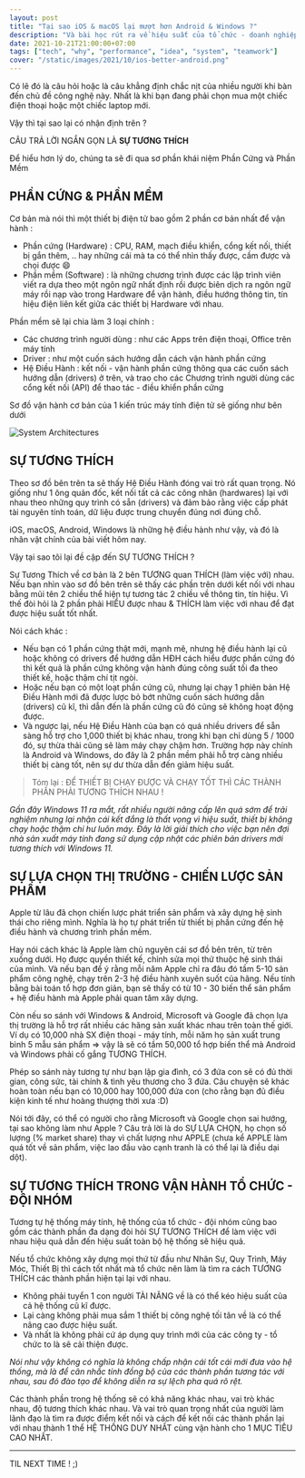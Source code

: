 ```yaml
---
layout: post
title: "Tại sao iOS & macOS lại mượt hơn Android & Windows ?"
description: "Và bài học rút ra về hiệu suất của tổ chức - doanh nghiệp"
date: 2021-10-21T21:00:00+07:00
tags: ["tech", "why", "performance", "idea", "system", "teamwork"]
cover: "/static/images/2021/10/ios-better-android.png"
---
```


Có lẽ đó là câu hỏi hoặc là câu khẳng định chắc nịt của nhiều người khi bàn đến chủ đề công nghệ này. Nhất là khi bạn đang phải chọn mua một chiếc điện thoại hoặc một chiếc laptop mới.

Vậy thì tại sao lại có nhận định trên ?

CÂU TRẢ LỜI NGẮN GỌN LÀ **SỰ TƯƠNG THÍCH**

Để hiểu hơn lý do, chúng ta sẽ đi qua sơ phần khái niệm Phần Cứng và Phần Mềm

## PHẦN CỨNG & PHẦN MỀM

Cơ bản mà nói thì một thiết bị điện tử bao gồm 2 phần cơ bản nhất để vận hành :

- Phần cứng (Hardware) : CPU, RAM, mạch điều khiển, cổng kết nối, thiết bị gắn thêm, .. hay những cái mà ta có thể nhìn thấy được, cầm được và chọi được 😄
- Phần mềm (Software) : là những chương trình được các lập trình viên viết ra dựa theo một ngôn ngữ nhất định rồi được biên dịch ra ngôn ngữ máy rồi nạp vào trong Hardware để vận hành, điều hướng thông tin, tín hiệu điện liên kết giữa các thiết bị Hardware với nhau.

Phần mềm sẽ lại chia làm 3 loại chính :
- Các chương trình người dùng : như các Apps trên điện thoại, Office trên máy tính
- Driver : như một cuốn sách hướng dẫn cách vận hành phần cứng
- Hệ Điều Hành : kết nối - vận hành phần cứng thông qua các cuốn sách hướng dẫn (drivers) ở trên, và trao cho các Chương trình người dùng các cổng kết nối (API) để thao tác - điều khiển phần cứng

Sơ đồ vận hành cơ bản của 1 kiến trúc máy tính điện tử sẽ giống như bên dưới

![System Architectures](/static/images/2021/10/software-architectures.svg)

## SỰ TƯƠNG THÍCH

Theo sơ đồ bên trên ta sẽ thấy Hệ Điều Hành đóng vai trò rất quan trọng. Nó giống như 1 ông quản đốc, kết nối tất cả các công nhân (hardwares) lại với nhau theo những quy trình có sẵn (drivers) và đảm bảo rằng việc cấp phát tài nguyên tính toán, dữ liệu được trung chuyển đúng nơi đúng chỗ.

iOS, macOS, Android, Windows là những hệ điều hành như vậy, và đó là nhân vật chính của bài viết hôm nay.

Vậy tại sao tôi lại đề cập đến SỰ TƯƠNG THÍCH ?

Sự Tương Thích về cơ bản là 2 bên TƯƠNG quan THÍCH (làm việc với) nhau. Nếu bạn nhìn vào sơ đồ bên trên sẽ thấy các phần trên dưới kết nối với nhau bằng mũi tên 2 chiều thể hiện tự tương tác 2 chiều về thông tin, tín hiệu. Vì thế đòi hỏi là 2 phần phải HIỂU được nhau & THÍCH làm việc với nhau để đạt được hiệu suất tốt nhất.

Nói cách khác :

- Nếu bạn có 1 phần cứng thật mới, mạnh mẽ, nhưng hệ điều hành lại cũ hoặc không có drivers để hướng dẫn HĐH cách hiểu được phần cứng đó thì kết quả là phần cứng không vận hành đúng công suất tối đa theo thiết kế, hoặc thậm chí tịt ngòi.
- Hoặc nếu bạn có một loạt phần cứng cũ, nhưng lại chạy 1 phiên bản Hệ Điều Hành mới đã được lược bỏ bớt những cuốn sách hướng dẫn (drivers) cũ kĩ, thì dẫn đến là phần cứng cũ đó cũng sẽ không hoạt động được.
- Và ngược lại, nếu Hệ Điều Hành của bạn có quá nhiều drivers để sẵn sàng hỗ trợ cho 1,000 thiết bị khác nhau, trong khi bạn chỉ dùng 5 / 1000 đó, sự thừa thải cũng sẽ làm máy chạy chậm hơn. Trường hợp này chính là Android và Windows, do đây là 2 phần mềm phải hỗ trợ càng nhiều thiết bị càng tốt, nên sự dư thừa dẫn đến giảm hiệu suất.

> Tóm lại : ĐỂ THIẾT BỊ CHẠY ĐƯỢC VÀ CHẠY TỐT THÌ CÁC THÀNH PHẦN PHẢI TƯƠNG THÍCH NHAU !

*Gần đây Windows 11 ra mắt, rất nhiều người nâng cấp lên quá sớm để trải nghiệm nhưng lại nhận cái kết đắng là thất vọng vì hiệu suất, thiết bị không chạy hoặc thậm chí hư luôn máy. Đây là lời giải thích cho việc bạn nên đợi nhà sản xuất máy tính đang sử dụng cập nhật các phiên bản drivers mới tương thích với Windows 11.*

## SỰ LỰA CHỌN THỊ TRƯỜNG - CHIẾN LƯỢC SẢN PHẨM

Apple từ lâu đã chọn chiến lược phát triển sản phẩm và xây dựng hệ sinh thái cho riêng mình. Nghĩa là họ tự phát triển từ thiết bị phần cứng đến hệ điều hành và chương trình phần mềm.

Hay nói cách khác là Apple làm chủ nguyên cái sơ đồ bên trên, từ trên xuống dưới. Họ được quyền thiết kế, chỉnh sửa mọi thứ thuộc hệ sinh thái của mình. Và nếu bạn để ý rằng mỗi năm Apple chỉ ra đâu đó tầm 5-10 sản phẩm công nghệ, chạy trên 2-3 hệ điều hành xuyên suốt của hãng. Nếu tính bằng bài toán tổ hợp đơn giản, bạn sẽ thấy có từ 10 - 30 biến thể sản phẩm + hệ điều hành mà Apple phải quan tâm xây dựng.

Còn nếu so sánh với Windows & Android, Microsoft và Google đã chọn lựa thị trường là hỗ trợ rất nhiều các hãng sản xuất khác nhau trên toàn thế giới. Ví dụ có 10,000 nhà SX điện thoại - máy tính, mỗi năm họ sản xuất trung bình 5 mẫu sản phẩm => vậy là sẽ có tầm 50,000 tổ hợp biến thể mà Android và Windows phải cố gắng TƯƠNG THÍCH.

Phép so sánh này tương tự như bạn lập gia đình, có 3 đứa con sẽ có đủ thời gian, công sức, tài chính & tình yêu thương cho 3 đứa. Câu chuyện sẽ khác hoàn toàn nếu bạn có 10,000 hay 100,000 đứa con (cho rằng bạn đủ điều kiện kinh tế như hoàng thượng thời xưa :D)

Nói tới đây, có thể có người cho rằng Microsoft và Google chọn sai hướng, tại sao không làm như Apple ? Câu trả lời là do SỰ LỰA CHỌN, họ chọn số lượng (% market share) thay vì chất lượng như APPLE (chưa kể APPLE làm quá tốt về sản phẩm, việc lao đầu vào cạnh tranh là có thể lại là điều dại dột).

## SỰ TƯƠNG THÍCH TRONG VẬN HÀNH TỔ CHỨC - ĐỘI NHÓM

Tương tự hệ thống máy tính, hệ thống của tổ chức - đội nhóm cũng bao gồm các thành phần đa dạng đòi hỏi SỰ TƯƠNG THÍCH để làm việc với nhau hiệu quả dẫn đến hiệu suất toàn bộ hệ thống sẽ hiệu quả.

Nếu tổ chức không xây dựng mọi thứ từ đầu như Nhân Sự, Quy Trình, Máy Móc, Thiết Bị thì cách tốt nhất mà tổ chức nên làm là tìm ra cách TƯƠNG THÍCH các thành phần hiện tại lại với nhau.

- Không phải tuyển 1 con người TÀI NĂNG về là có thể kéo hiệu suất của cả hệ thống cũ kĩ được.
- Lại càng không phải mua sắm 1 thiết bị công nghệ tối tân về là có thể nâng cao được hiệu suất.
- Và nhất là không phải cứ áp dụng quy trình mới của các công ty - tổ chức to là sẽ cải thiện được.

*Nói như vậy không có nghĩa là không chấp nhận cái tốt cái mới đưa vào hệ thống, mà là để cân nhắc tính đồng bộ của các thành phần tương tác với nhau, sau đó đào tạo để không diễn ra sự lệch pha quá rõ rệt.*

Các thành phần trong hệ thống sẽ có khả năng khác nhau, vai trò khác nhau, độ tương thích khác nhau. Và vai trò quan trọng nhất của người làm lãnh đạo là tìm ra được điểm kết nối và cách để kết nối các thành phần lại với nhau thành 1 thể HỆ THỐNG DUY NHẤT cùng vận hành cho 1 MỤC TIÊU CAO NHẤT.

---

TIL NEXT TIME ! ;)